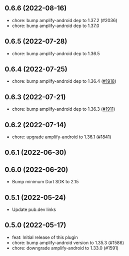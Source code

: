 ## 0.6.6 (2022-08-16)

- chore: bump amplify-android dep to 1.37.2 (#2036)
- chore: bump amplify-android dep to 1.37.0

## 0.6.5 (2022-07-28)

- chore: bump amplify-android dep to 1.36.5

## 0.6.4 (2022-07-25)

- chore: bump amplify-android dep to 1.36.4 ([#1918](https://github.com/aws-amplify/amplify-flutter/pull/1918))

## 0.6.3 (2022-07-21)

- chore: bump amplify-android dep to 1.36.3 ([#1911](https://github.com/aws-amplify/amplify-flutter/pull/1911))

## 0.6.2 (2022-07-14)

- chore: upgrade amplify-android to 1.36.1 ([#1841](https://github.com/aws-amplify/amplify-flutter/pull/1841))

## 0.6.1 (2022-06-30)

## 0.6.0 (2022-06-20)

- Bump minimum Dart SDK to 2.15

## 0.5.1 (2022-05-24)

- Update pub.dev links

## 0.5.0 (2022-05-17)

- feat: Initial release of this plugin
- chore: bump amplify-android version to 1.35.3 (#1586)
- chore: downgrade amplify-android to 1.33.0 (#1591)

